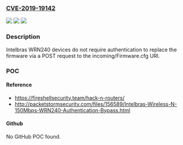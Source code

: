 ### [CVE-2019-19142](https://cve.mitre.org/cgi-bin/cvename.cgi?name=CVE-2019-19142)
![](https://img.shields.io/static/v1?label=Product&message=n%2Fa&color=blue)
![](https://img.shields.io/static/v1?label=Version&message=n%2Fa&color=blue)
![](https://img.shields.io/static/v1?label=Vulnerability&message=n%2Fa&color=brighgreen)

### Description

Intelbras WRN240 devices do not require authentication to replace the firmware via a POST request to the incoming/Firmware.cfg URI.

### POC

#### Reference
- https://fireshellsecurity.team/hack-n-routers/
- http://packetstormsecurity.com/files/156589/Intelbras-Wireless-N-150Mbps-WRN240-Authentication-Bypass.html

#### Github
No GitHub POC found.

